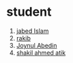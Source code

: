 # student
<ol>
  <li><a href="https://github.com/developer-jabed"> jabed Islam<a></li>
  <li><a href="https://github.com/rokib97"> rakib <a></li>
  <li><a href="https://github.com/joynul24"> Joynul Abedin <a></li>
  <li><a href="https://github.com/shakilahmedatik?tab=repositories">  shakil ahmed atik  <a></li>

 
</ol>

